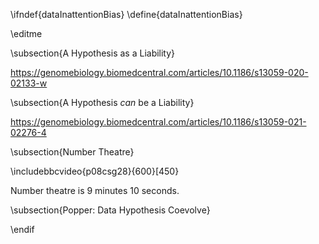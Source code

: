 \ifndef{dataInattentionBias}
\define{dataInattentionBias}

\editme

\subsection{A Hypothesis as a Liability}

https://genomebiology.biomedcentral.com/articles/10.1186/s13059-020-02133-w

\subsection{A Hypothesis *can* be a Liability}

https://genomebiology.biomedcentral.com/articles/10.1186/s13059-021-02276-4


\subsection{Number Theatre}

\includebbcvideo{p08csg28}{600}[450}

Number theatre is 9 minutes 10 seconds.
<!--includeyoutube{9388XmWIHXg}{600}{450}-->



\subsection{Popper: Data Hypothesis Coevolve}


\endif
